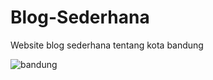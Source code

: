 # Blog-Sederhana
Website blog sederhana tentang kota bandung


![bandung](https://github.com/Usri-Yusron/Blog-Sederhana/assets/121416729/54081e81-3fa6-4204-939c-7e30e63b76a1)
